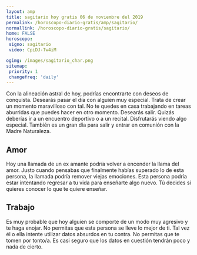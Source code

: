 ```yaml
---
layout: amp
title: sagitario hoy gratis 06 de noviembre del 2019 
permalink: /horoscopo-diario-gratis/amp/sagitario/
normallink: /horoscopo-diario-gratis/sagitario/
home: FALSE
horoscopo:
 signo: sagitario
 video: CpiDJ-Tw4iM

ogimg: /images/sagitario_char.png
sitemap:
 priority: 1
 changefreq: 'daily'
---
```



Con la alineación astral de hoy, podrías encontrarte con deseos de conquista. Desearás pasar el día con alguien muy especial. Trata de crear un momento maravilloso con tal. No te quedes en casa trabajando en tareas aburridas que puedes hacer en otro momento. Desearás salir. Quizás deberías ir a un encuentro deportivo o a un recital. Disfrutarás viendo algo especial. También es un gran día para salir y entrar en comunión con la Madre Naturaleza.

## Amor

Hoy una llamada de un ex amante podría volver a encender la llama del amor. Justo cuando pensabas que finalmente habías superado lo de esta persona, la llamada podría remover viejas emociones. Esta persona podría estar intentando regresar a tu vida para enseñarte algo nuevo. Tú decides si quieres conocer lo que te quiere enseñar.

## Trabajo

Es muy probable que hoy alguien se comporte de un modo muy agresivo y te haga enojar. No permitas que esta persona se lleve lo mejor de ti. Tal vez él o ella intente utilizar datos absurdos en tu contra. No permitas que te tomen por tonto/a. Es casi seguro que los datos en cuestión tendrán poco y nada de cierto.